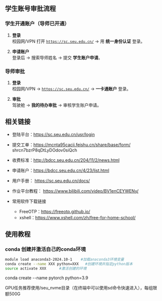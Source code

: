 ## 学生账号审批流程
### 学生开通账户（导师已开通）
   
   1. **登录**  
      校园网/VPN 打开 [`https://sc.seu.edu.cn/`](https://sc.seu.edu.cn/) → 用 **统一身份认证** 登录。
   
   2. **申请账户**  
      登录后 → 搜索导师姓名 → 提交 **学生账户申请**。
   
### 导师审批
   
   1. **登录**  
      校园网/VPN → [`https://sc.seu.edu.cn/`](https://sc.seu.edu.cn/) → **一卡通账户** 登录。
   
   2. **审批**  
      驾驶舱 → **我的待办审批** → 审核学生账户申请。
   
   ## 相关链接
   - 登陆平台：https://sc.seu.edu.cn/usr/login
   - 提交工单：https://mcnta95cacii.feishu.cn/share/base/form/
   shrcn7bzrP8qDtLyDOdov0siQch
   - 收费标准：http://bdcc.seu.edu.cn/204/11/2/news.html
   - 申请账户：https://bdcc.seu.edu.cn/4/23/list.html
   - 用户手册： https://sc.seu.edu.cn/docs/
   - 作业平台教程：
   https://www.bilibili.com/video/BV1enCEYWENy/
   
   - 常用软件下载链接
      - FreeOTP：https://freeotp.github.io/
      - xshell：https://www.xshell.com/zh/free-for-home-school/
      
## 使用教程
### conda 创建并激活自己的conda环境
   ```bash
   module load anaconda3-2024.10-1    #加载anaconda3环境变量
   conda create --name XXX python=XXX   #创建环境并指定python版本
   source activate XXX      #激活创建的环境
   ```
   
   conda create --name pytorch python=3.9
   
   GPU任务推荐使用/seu_nvme目录（在终端中可以使用sd命令快速进入），每组限额500G